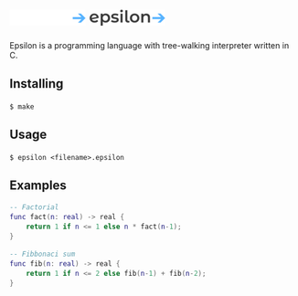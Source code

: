 # ![Epsilon logo](./assets/logo.png#gh-dark-mode-only) ![Epsilon logo](./assets/logo-light.png#gh-light-mode-only)
Epsilon is a programming language with tree-walking interpreter written in C.

## Installing
`$ make`

## Usage
`$ epsilon <filename>.epsilon`

## Examples
```lua
-- Factorial
func fact(n: real) -> real {
    return 1 if n <= 1 else n * fact(n-1);
}
```
```lua
-- Fibbonaci sum
func fib(n: real) -> real {
    return 1 if n <= 2 else fib(n-1) + fib(n-2);
}
```